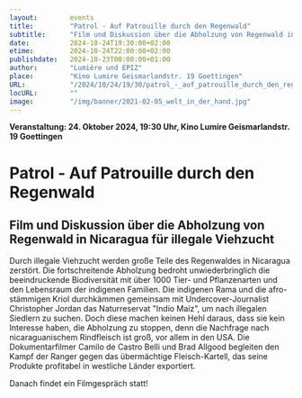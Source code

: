 ```yaml
---
layout:        events
title:         "Patrol - Auf Patrouille durch den Regenwald"
subtitle:      "Film und Diskussion über die Abholzung von Regenwald in Nicaragua für illegale Viehzucht"
date:          2024-10-24T19:30:00+02:00
etime:         2024-10-24T22:00:00+02:00
publishdate:   2024-10-23T00:00:00+01:00
author:        "Lumière und EPIZ"
place:         "Kino Lumire Geismarlandstr. 19 Goettingen"
URL:           "/2024/10/24/19/30/patrol_-_auf_patrouille_durch_den_regenwald"
locURL:        ""
image:         "/img/banner/2021-02-05_welt_in_der_hand.jpg"
---
```


**Veranstaltung: 24. Oktober 2024, 19:30 Uhr, Kino Lumire Geismarlandstr. 19 Goettingen**

Patrol - Auf Patrouille durch den Regenwald
===========

Film und Diskussion über die Abholzung von Regenwald in Nicaragua für illegale Viehzucht
-----------
Durch illegale Viehzucht werden große Teile des Regenwaldes in Nicaragua
zerstört. Die fortschreitende Abholzung bedroht unwiederbringlich die
beeindruckende Biodiversität mit über 1000 Tier- und Pflanzenarten und den
Lebensraum der indigenen Familien. Die indigenen Rama und die afro-stämmigen
Kriol durchkämmen gemeinsam mit Undercover-Journalist Christopher Jordan das
Naturreservat "Indio Maíz", um nach illegalen Siedlern zu suchen. Doch diese
machen keinen Hehl daraus, dass sie kein Interesse haben, die Abholzung zu
stoppen, denn die Nachfrage nach nicaraguanischem Rindfleisch ist groß, vor
allem in den USA. Die Dokumentarfilmer Camilo de Castro Belli und Brad
Allgood begleiten den Kampf der Ranger gegen das übermächtige
Fleisch-Kartell, das seine Produkte profitabel in westliche Länder
exportiert.

Danach findet ein Filmgespräch statt!

